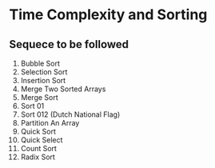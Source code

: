 # Time Complexity and Sorting

## Sequece to be followed

1. Bubble Sort
2. Selection Sort
3. Insertion Sort
4. Merge Two Sorted Arrays
5. Merge Sort
6. Sort 01
7. Sort 012 (Dutch National Flag)
8. Partition An Array
9. Quick Sort
10. Quick Select
11. Count Sort
12. Radix Sort